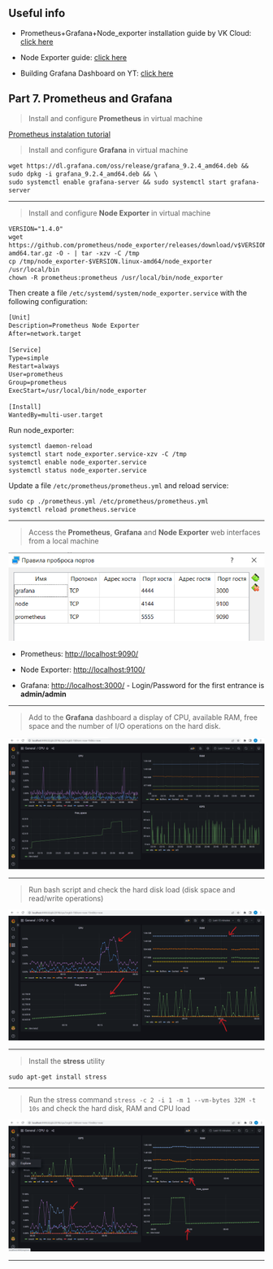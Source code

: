 ## Useful info ##

- Prometheus+Grafana+Node_exporter installation guide by VK Cloud: [click here](https://mcs.mail.ru/docs/additionals/cases/cases-monitoring/case-node-exporter#)

- Node Exporter guide: [click here](https://prometheus.io/docs/guides/node-exporter/)

- Building Grafana Dashboard on YT: [click here](https://www.youtube.com/watch?v=YUabB_7H710)

## Part 7. **Prometheus** and **Grafana**

> Install and configure **Prometheus** in virtual machine

[Prometheus instalation tutorial](https://linuxopsys.com/topics/install-prometheus-on-ubuntu)

> Install and configure **Grafana** in virtual machine

    wget https://dl.grafana.com/oss/release/grafana_9.2.4_amd64.deb && sudo dpkg -i grafana_9.2.4_amd64.deb && \
    sudo systemctl enable grafana-server && sudo systemctl start grafana-server
---

> Install and configure **Node Exporter** in virtual machine

    VERSION="1.4.0"
    wget https://github.com/prometheus/node_exporter/releases/download/v$VERSION/node_exporter-$VERSION.linux-amd64.tar.gz -O - | tar -xzv -C /tmp
    cp /tmp/node_exporter-$VERSION.linux-amd64/node_exporter /usr/local/bin
    chown -R prometheus:prometheus /usr/local/bin/node_exporter

Then create a file `/etc/systemd/system/node_exporter.service` with the following configuration:

```
[Unit]
Description=Prometheus Node Exporter
After=network.target

[Service]
Type=simple
Restart=always
User=prometheus
Group=prometheus
ExecStart=/usr/local/bin/node_exporter

[Install]
WantedBy=multi-user.target
```

Run node_exporter:

    systemctl daemon-reload
    systemctl start node_exporter.service-xzv -C /tmp
    systemctl enable node_exporter.service
    systemctl status node_exporter.service

Update a file `/etc/prometheus/prometheus.yml` and reload service:

    sudo cp ./prometheus.yml /etc/prometheus/prometheus.yml
    systemctl reload prometheus.service
---

> Access the **Prometheus**, **Grafana** and **Node Exporter** web interfaces from a local machine

![ports configuration](./screenshots/ports.png) 

- Prometheus: [http://localhost:9090/](http://localhost:9090/)

- Node Exporter: [http://localhost:9100/](http://localhost:9100/)

- Grafana: [http://localhost:3000/](http://localhost:3000/) - Login/Password for the first entrance is **admin/admin**

---

> Add to the **Grafana** dashboard a display of CPU, available RAM, free space and the number of I/O operations on the hard disk.

![Grafana dashboard](./screenshots/before_script.png) 

---

> Run bash script and check the hard disk load (disk space and read/write operations)

![check hard disk load](./screenshots/after_script.png)

---

> Install the **stress** utility

    sudo apt-get install stress
---

> Run the stress command `stress -c 2 -i 1 -m 1 --vm-bytes 32M -t 10s` and check the hard disk, RAM and CPU load

![check metrics by stress](./screenshots/after_stress.png)

---
